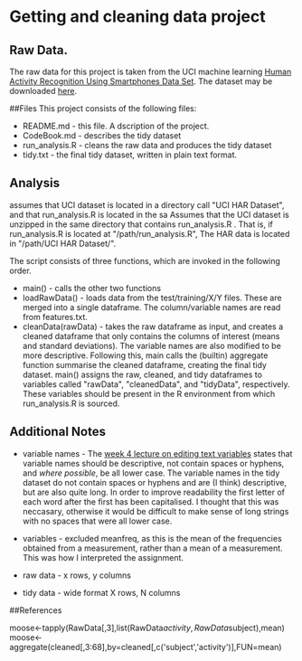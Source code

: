 
# Getting and cleaning data project

## Raw Data.
The raw data for this project is taken from the UCI machine learning [Human Activity Recognition Using Smartphones Data Set](http://archive.ics.uci.edu/ml/datasets/Human+Activity+Recognition+Using+Smartphones). The dataset may be downloaded [here](https://d396qusza40orc.cloudfront.net/getdata%2Fprojectfiles%2FUCI%20HAR%20Dataset.zip). 

##Files
This project consists of the following files:
- README.md - this file. A dscription of the project.
- CodeBook.md - describes the tidy dataset
- run_analysis.R - cleans the raw data and produces the tidy dataset
- tidy.txt - the final tidy dataset, written in plain text format.

## Analysis
assumes that UCI dataset is located in a directory call "UCI HAR Dataset", and that run\_analysis.R is located in the sa
Assumes that the UCI dataset is unzipped in the same directory that contains run\_analysis.R . That is, if run\_analysis.R is located at "/path/run_analysis.R", The HAR data is located in "/path/UCI HAR Dataset/".

The script consists of three functions, which are invoked in the following order.
- main() - calls the other two functions
- loadRawData() - loads data from the test/training/X/Y files. These are merged into a single dataframe. The column/variable names are read from features.txt.
- cleanData(rawData) - takes the raw dataframe as input, and creates a cleaned dataframe that only contains the columns of interest (means and standard deviations). The variable names are also modified to be more descriptive.
Following this, main calls the (builtin) aggregate function summarise the cleaned dataframe, creating the final tidy dataset. main() assigns the raw, cleaned, and tidy dataframes to variables called "rawData", "cleanedData", and "tidyData", respectively. These variables should be present in the R environment from which run\_analysis.R is sourced.

## Additional Notes
- variable names -  The [week 4 lecture on editing text variables](https://d3c33hcgiwev3.cloudfront.net/_1fc80d73df26808e7cfa2ce160041c60_04_01_editingTextVariables.pdf?Expires=1485648000&Signature=E0jEDAN7iXIzIjmgLSOco05-dGGlRqpbhaGRnqGsR5-3k4A5qs6Hm~6AwK9Ndq0o8VFawvA8wjC2g0IWKIa37lwLe7URHHY2YZq9YdGbcr-HBB3ENCwZBkOdhn7roAq1Mz0TO312Di9dmuy4JaP69b~r1Hmbi~BjqmqMSJ~jhw8_&Key-Pair-Id=APKAJLTNE6QMUY6HBC5A) states that variable names should be descriptive, not contain spaces or hyphens, and _where possible_, be all lower case. The variable names in the tidy dataset do not contain spaces or hyphens and are (I think) descriptive, but are also quite long. In order to improve readability the first letter of each word after the first has been capitalised. I thought that this was neccasary, otherwise it would be difficult to make sense of long strings with no spaces that were all lower case.
- variables - excluded meanfreq, as this is the mean of the frequencies obtained from a measurement, rather than a mean of a measurement. This was how I interpreted the assignment.

- raw data - x rows, y columns
- tidy data - wide format X rows, N columns


##References



moose<-tapply(RawData[,3],list(RawData$activity,RawData$subject),mean)
moose<-aggregate(cleaned[,3:68],by=cleaned[,c('subject','activity')],FUN=mean)

